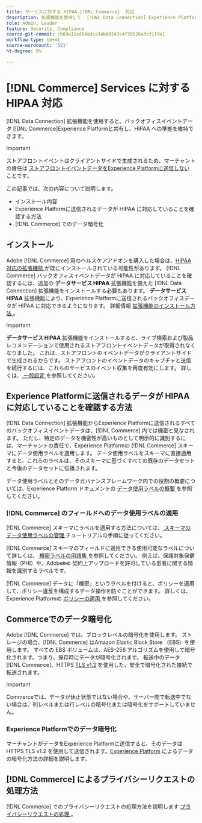 ```yaml
---
title: サービスに対する HIPAA [!DNL Commerce]  対応
description: 拡張機能を使用して  [!DNL Data Connection] Experience Platformとデータを共有し、HIPAA コンプライアンスを維持する方法に  [!DNL Commerce]  いて説明します。
role: Admin, Leader
feature: Security, Compliance
source-git-commit: cb69e11cd54a3ca1ab66543c4f28526a3cf1f9e1
workflow-type: tm+mt
source-wordcount: '521'
ht-degree: 0%

---
```


# [!DNL Commerce] Services に対する HIPAA 対応

[!DNL Data Connection] 拡張機能を使用すると、バックオフィスイベントデータ [!DNL Commerce]Experience Platformと共有し、HIPAA への準拠を維持できます。

>[!IMPORTANT]
>
>ストアフロントイベントはクライアントサイドで生成されるため、マーチャントの責任は [ ストアフロントイベントデータをExperience Platformに送信しない ](connect-data.md#data-collection) ことです。

この記事では、次の内容について説明します。

- インストール内容
- Experience Platformに送信されるデータが HIPAA に対応していることを確認する方法
- [!DNL Commerce] でのデータ暗号化

## インストール

Adobe [!DNL Commerce] 用のヘルスケアアドオンを購入した場合は、[HIPAA 対応の拡張機能 ](https://experienceleague.adobe.com/ja/docs/commerce-admin/start/compliance/hipaa-ready-service/overview#installation) が既にインストールされている可能性があります。 [!DNL Commerce] バックオフィスイベントデータが HIPAA に対応していることを確認するには、追加の **データサービス HIPAA** 拡張機能を備えた [!DNL Data Connection] 拡張機能をインストールする必要もあります。 **データサービス HIPAA** 拡張機能により、Experience Platformに送信されるバックオフィスデータが HIPAA に対応できるようになります。 詳細情報 [ 拡張機能のインストール方法 ](install.md#install-the-data-services-hipaa-extension)。

>[!IMPORTANT]
>
>**データサービス HIPAA** 拡張機能をインストールすると、ライブ検索および製品レコメンデーションで使用されるストアフロントイベントデータが取得されなくなりました。 これは、ストアフロントのイベントデータがクライアントサイドで生成されるからです。 ストアフロントのイベントデータのキャプチャと送信を続行するには、これらのサービスのイベント収集を再度有効にします。 詳しくは、[ 一般設定 ](https://experienceleague.adobe.com/en/docs/commerce-admin/config/general/general.html#data-services) を参照してください。

## Experience Platformに送信されるデータが HIPAA に対応していることを確認する方法

[!DNL Data Connection] 拡張機能からExperience Platformに送信されるすべてのバックオフィスイベントデータは、[!DNL Commerce] 内では機密と見なされます。 ただし、特定のデータを機密性が高いものとして明示的に識別するには、マーチャントの責任で、Experience Platformの [!DNL Commerce] スキーマにデータ使用ラベルを適用します。 データ使用ラベルをスキーマに直接適用すると、これらのラベルは、そのスキーマに基づくすべての既存のデータセットと今後のデータセットに伝播されます。

データ使用ラベルとそのデータガバナンスフレームワーク内での役割の概要については、Experience Platform ドキュメントの [ データ使用ラベルの概要 ](https://experienceleague.adobe.com/ja/docs/experience-platform/data-governance/labels/overview) を参照してください。

### [!DNL Commerce] のフィールドへのデータ使用ラベルの適用

[!DNL Commerce] スキーマにラベルを適用する方法については、[ スキーマのデータ使用ラベルの管理 ](https://experienceleague.adobe.com/ja/docs/experience-platform/xdm/tutorials/labels) チュートリアルの手順に従ってください。

[!DNL Commerce] スキーマのフィールドに適用できる使用可能なラベルについて詳しくは、[ 機密ラベルの用語集 ](https://experienceleague.adobe.com/ja/docs/experience-platform/data-governance/labels/reference#sensitive) を参照してください。 例えば、保護対象保健情報（PHI）や、Adobe`RHD` 契約上アップロードを許可している患者に関する情報を識別するラベルです。

[!DNL Commerce] データに「機密」というラベルを付けると、ポリシーを適用して、ポリシー違反を構成するデータ操作を防ぐことができます。 詳しくは、Experience Platformの [ ポリシーの適用 ](https://experienceleague.adobe.com/ja/docs/experience-platform/data-governance/enforcement/overview) を参照してください。

## Commerceでのデータ暗号化

Adobe [!DNL Commerce] では、ブロックレベルの暗号化を使用します。 ストレージの場合、[!DNL Commerce] はAmazon Elastic Block Store （EBS）を使用します。 すべての EBS ボリュームは、AES-256 アルゴリズムを使用して暗号化されます。つまり、保存時にデータが暗号化されます。 転送中のデータ [!DNL Commerce]、HTTPS [TLS v1.2](https://datatracker.ietf.org/doc/html/rfc5246) を使用した、安全で暗号化された接続で転送されます。

>[!IMPORTANT]
>
>Commerceでは、データが休止状態ではない場合や、サーバー間で転送中でない場合は、列レベルまたは行レベルの暗号化または暗号化をサポートしていません。

### Experience Platformでのデータ暗号化

マーチャントがデータをExperience Platformに送信すると、そのデータは HTTPS TLS v1.2 を使用して送信されます。[Experience Platform](https://experienceleague.adobe.com/ja/docs/experience-platform/landing/governance-privacy-security/encryption) によるデータの暗号化方法の詳細を説明します。

## [!DNL Commerce] によるプライバシーリクエストの処理方法

[!DNL Commerce] でのプライバシーリクエストの処理方法を説明します [ プライバシーリクエストの処理 ](handle-privacy-request.md)。
